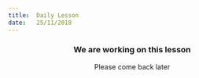 ```yaml
---
title:  Daily Lesson
date:   25/11/2018
---
```


### <center>We are working on this lesson</center>
<center>Please come back later</center>